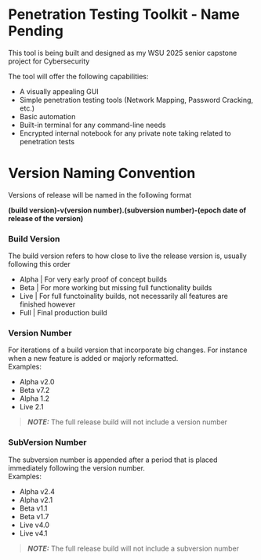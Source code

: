 # Penetration Testing Toolkit - Name Pending
This tool is being built and designed as my WSU 2025 senior capstone project for Cybersecurity

The tool will offer the following capabilities:
- A visually appealing GUI
- Simple penetration testing tools (Network Mapping, Password Cracking, etc.)
- Basic automation
- Built-in terminal for any command-line needs
- Encrypted internal notebook for any private note taking related to penetration tests

# Version Naming Convention
Versions of release will be named in the following format

<strong>(build version)-v(version number).(subversion number)-(epoch date of release of the version)</strong>

### Build Version
The build version refers to how close to live the release version is, usually following this order
- Alpha | For very early proof of concept builds
- Beta | For more working but missing full functionality builds
- Live | For full functoinality builds, not necessarily all features are finished however
- Full | Final production build

### Version Number
For iterations of a build version that incorporate big changes. For instance when a new feature is added or majorly reformatted. <br>
Examples:
- Alpha v2.0
- Beta v7.2
- Alpha 1.2
- Live 2.1
> **_NOTE:_**  The full release build will not include a version number

### SubVersion Number
The subversion number is appended after a period that is placed immediately following the version number. <br>
Examples:
- Alpha v2.4
- Alpha v2.1
- Beta v1.1
- Beta v1.7
- Live v4.0
- Live v4.1
> **_NOTE:_**  The full release build will not include a subversion number
